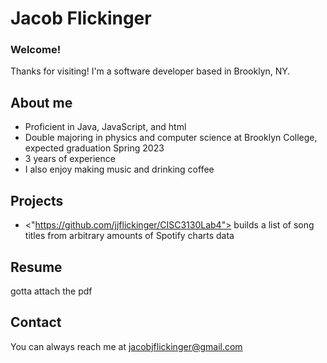 # Jacob Flickinger

### Welcome!

Thanks for visiting! I'm a software developer based in Brooklyn, NY.

## About me

- Proficient in Java, JavaScript, and html
- Double majoring in physics and computer science at Brooklyn College, expected graduation Spring 2023
- 3 years of experience
- I also enjoy making music and drinking coffee

## Projects

 - <"https://github.com/jjflickinger/CISC3130Lab4"> builds a list of song titles from arbitrary amounts of Spotify charts data 

## Resume

gotta attach the pdf

## Contact

You can always reach me at jacobjflickinger@gmail.com
